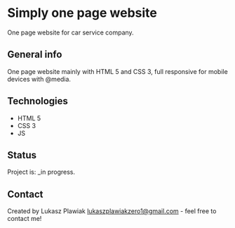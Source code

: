 # Simply one page website
One page website for car service company.

## General info
One page website mainly with HTML 5 and CSS 3, full responsive for mobile devices with @media.

## Technologies
* HTML 5
* CSS 3
* JS

## Status
Project is: _in progress.

## Contact
Created by Lukasz Plawiak lukaszplawiakzero1@gmail.com - feel free to contact me!
